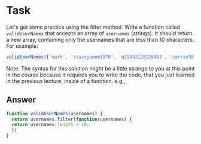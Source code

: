# Task 

Let's get some practice using the filter method. Write a function called `validUserNames` that accepts an array of `usernames` (strings).  It should return a new array, containing only the usernames that are less than 10 characters. For example:

```javascript
validUserNames(['mark', 'staceysmom1978', 'q29832128238983', 'carrie98', 'MoanaFan']);
```

Note: The syntax for this solution might be a little strange to you at this point in the course because it requires you to write the code, that you just learned in the previous lecture, inside of a function. e.g.,

## Answer

```javascript
function validUserNames(usernames) {
  return usernames.filter(function(usernames) {
  return usernames.length < 10;     
  })  
}
```


